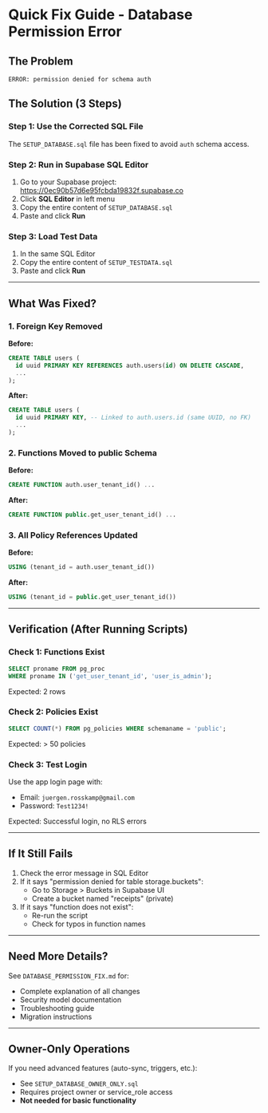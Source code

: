 # Quick Fix Guide - Database Permission Error

## The Problem
```
ERROR: permission denied for schema auth
```

## The Solution (3 Steps)

### Step 1: Use the Corrected SQL File
The `SETUP_DATABASE.sql` file has been fixed to avoid `auth` schema access.

### Step 2: Run in Supabase SQL Editor
1. Go to your Supabase project: https://0ec90b57d6e95fcbda19832f.supabase.co
2. Click **SQL Editor** in left menu
3. Copy the entire content of `SETUP_DATABASE.sql`
4. Paste and click **Run**

### Step 3: Load Test Data
1. In the same SQL Editor
2. Copy the entire content of `SETUP_TESTDATA.sql`
3. Paste and click **Run**

---

## What Was Fixed?

### 1. Foreign Key Removed
**Before:**
```sql
CREATE TABLE users (
  id uuid PRIMARY KEY REFERENCES auth.users(id) ON DELETE CASCADE,
  ...
);
```

**After:**
```sql
CREATE TABLE users (
  id uuid PRIMARY KEY, -- Linked to auth.users.id (same UUID, no FK)
  ...
);
```

### 2. Functions Moved to public Schema
**Before:**
```sql
CREATE FUNCTION auth.user_tenant_id() ...
```

**After:**
```sql
CREATE FUNCTION public.get_user_tenant_id() ...
```

### 3. All Policy References Updated
**Before:**
```sql
USING (tenant_id = auth.user_tenant_id())
```

**After:**
```sql
USING (tenant_id = public.get_user_tenant_id())
```

---

## Verification (After Running Scripts)

### Check 1: Functions Exist
```sql
SELECT proname FROM pg_proc
WHERE proname IN ('get_user_tenant_id', 'user_is_admin');
```
Expected: 2 rows

### Check 2: Policies Exist
```sql
SELECT COUNT(*) FROM pg_policies WHERE schemaname = 'public';
```
Expected: > 50 policies

### Check 3: Test Login
Use the app login page with:
- Email: `juergen.rosskamp@gmail.com`
- Password: `Test1234!`

Expected: Successful login, no RLS errors

---

## If It Still Fails

1. Check the error message in SQL Editor
2. If it says "permission denied for table storage.buckets":
   - Go to Storage > Buckets in Supabase UI
   - Create a bucket named "receipts" (private)
3. If it says "function does not exist":
   - Re-run the script
   - Check for typos in function names

---

## Need More Details?

See `DATABASE_PERMISSION_FIX.md` for:
- Complete explanation of all changes
- Security model documentation
- Troubleshooting guide
- Migration instructions

---

## Owner-Only Operations

If you need advanced features (auto-sync, triggers, etc.):
- See `SETUP_DATABASE_OWNER_ONLY.sql`
- Requires project owner or service_role access
- **Not needed for basic functionality**
